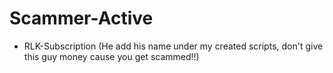 # Scammer-Active
- RLK-Subscription (He add his name under my created scripts, don't give this guy money cause you get scammed!!)
